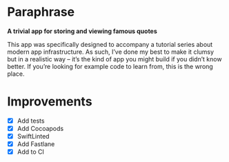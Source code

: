 # Paraphrase

**A trivial app for storing and viewing famous quotes**

This app was specifically designed to accompany a tutorial series about modern app infrastructure. As such, I’ve done my best to make it clumsy but in a realistic way – it’s the kind of app you might build if you didn’t know better. If you’re looking for example code to learn from, this is the wrong place.

# Improvements
- [x] Add tests
- [x] Add Cocoapods
- [x] SwiftLinted
- [x] Add Fastlane
- [x] Add to CI
